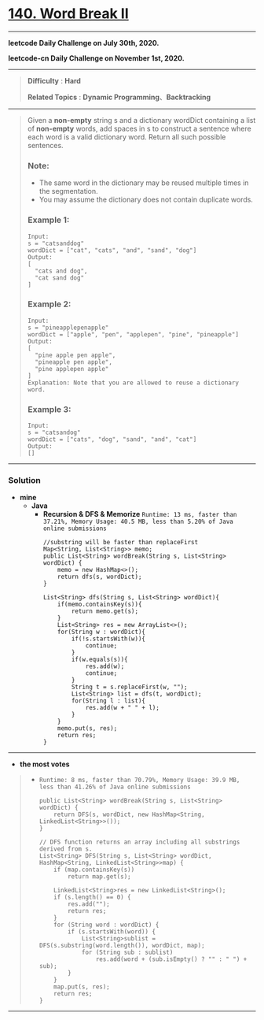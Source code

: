# [140. Word Break II](https://leetcode.com/problems/word-break-ii/)

---

**leetcode Daily Challenge on July 30th, 2020.**

**leetcode-cn Daily Challenge on November 1st, 2020.**

---

> **Difficulty** : **Hard**
>
> **Related Topics** : **Dynamic Programming**、**Backtracking**

---

> Given a **non-empty** string s and a dictionary wordDict containing a list of **non-empty** words, add spaces in s to construct a sentence where each word is a valid dictionary word. Return all such possible sentences.
>
> ### Note:
> * The same word in the dictionary may be reused multiple times in the segmentation.
> * You may assume the dictionary does not contain duplicate words.
>
>
> ### Example 1:
> ```
> Input:
> s = "catsanddog"
> wordDict = ["cat", "cats", "and", "sand", "dog"]
> Output:
> [
>   "cats and dog",
>   "cat sand dog"
> ]
> ```
>
> ### Example 2:
> ```
> Input:
> s = "pineapplepenapple"
> wordDict = ["apple", "pen", "applepen", "pine", "pineapple"]
> Output:
> [
>   "pine apple pen apple",
>   "pineapple pen apple",
>   "pine applepen apple"
> ]
> Explanation: Note that you are allowed to reuse a dictionary word.
> ```
>
> ### Example 3:
> ```
> Input:
> s = "catsandog"
> wordDict = ["cats", "dog", "sand", "and", "cat"]
> Output:
> []
> ```

---

### Solution
* **mine**
  * **Java**
    * **Recursion & DFS & Memorize** `Runtime: 13 ms, faster than 37.21%, Memory Usage: 40.5 MB, less than 5.20% of Java online submissions`
      ```
      //substring will be faster than replaceFirst
      Map<String, List<String>> memo;
      public List<String> wordBreak(String s, List<String> wordDict) {
          memo = new HashMap<>();
          return dfs(s, wordDict);
      }

      List<String> dfs(String s, List<String> wordDict){
          if(memo.containsKey(s)){
              return memo.get(s);
          }
          List<String> res = new ArrayList<>();
          for(String w : wordDict){
              if(!s.startsWith(w)){
                  continue;
              }
              if(w.equals(s)){
                  res.add(w);
                  continue;
              }
              String t = s.replaceFirst(w, "");
              List<String> list = dfs(t, wordDict);
              for(String l : list){
                  res.add(w + " " + l);
              }
          }
          memo.put(s, res);
          return res;
      }
      ```


---

* **the most votes**
>  * `Runtime: 8 ms, faster than 70.79%, Memory Usage: 39.9 MB, less than 41.26% of Java online submissions`
>    ```
>    public List<String> wordBreak(String s, List<String> wordDict) {
>        return DFS(s, wordDict, new HashMap<String, LinkedList<String>>());
>    }
>
>    // DFS function returns an array including all substrings derived from s.
>    List<String> DFS(String s, List<String> wordDict, HashMap<String, LinkedList<String>>map) {
>        if (map.containsKey(s))
>            return map.get(s);
>
>        LinkedList<String>res = new LinkedList<String>();
>        if (s.length() == 0) {
>            res.add("");
>            return res;
>        }
>        for (String word : wordDict) {
>            if (s.startsWith(word)) {
>                List<String>sublist = DFS(s.substring(word.length()), wordDict, map);
>                for (String sub : sublist)
>                    res.add(word + (sub.isEmpty() ? "" : " ") + sub);
>            }
>        }
>        map.put(s, res);
>        return res;
>    }
>    ```

---
